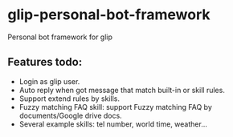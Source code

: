 # glip-personal-bot-framework

Personal bot framework for glip

## Features todo:

- Login as glip user.
- Auto reply when got message that match built-in or skill rules.
- Support extend rules by skills.
- Fuzzy matching FAQ skill: support Fuzzy matching FAQ by documents/Google drive docs.
- Several example skills: tel number, world time, weather...
